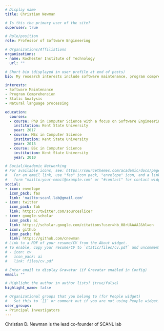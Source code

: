 ```yaml
---
# Display name
title: Christian Newman

# Is this the primary user of the site?
superuser: true

# Role/position
role: Professor of Software Engineering

# Organizations/Affiliations
organizations:
- name: Rochester Institute of Technology
  url: ""

# Short bio (displayed in user profile at end of posts)
bio: My research interests include software maintenance, program comprehension, static analysis, and natural language processing

interests:
- Software Maintenance
- Program Comprehension
- Static Analysis
- Natural language processing

education:
  courses:
  - course: PhD in Computer Science with a focus on Software Engineering
    institution: Kent State University
    year: 2017
  - course: MSc in Computer Science
    institution: Kent State University
    year: 2013
  - course: BSc in Computer Science
    institution: Kent State University
    year: 2010

# Social/Academic Networking
# For available icons, see: https://sourcethemes.com/academic/docs/page-builder/#icons
#   For an email link, use "fas" icon pack, "envelope" icon, and a link in the
#   form "mailto:your-email@example.com" or "#contact" for contact widget.
social:
- icon: envelope
  icon_pack: fas
  link: 'mailto:scanl.lab@gmail.com'
- icon: twitter
  icon_pack: fab
  link: https://twitter.com/sourceslicer
- icon: google-scholar
  icon_pack: ai
  link: https://scholar.google.com/citations?user=hb_08rUAAAAJ&hl=en
- icon: github
  icon_pack: fab
  link: https://github.com/cnewman
# Link to a PDF of your resume/CV from the About widget.
# To enable, copy your resume/CV to `static/files/cv.pdf` and uncomment the lines below.
# - icon: cv
#   icon_pack: ai
#   link: files/cv.pdf

# Enter email to display Gravatar (if Gravatar enabled in Config)
email: ""

# Highlight the author in author lists? (true/false)
highlight_name: false

# Organizational groups that you belong to (for People widget)
#   Set this to `[]` or comment out if you are not using People widget.
user_groups:
- Principal Investigators
---
```


Christian D. Newman is the lead co-founder of SCANL lab
